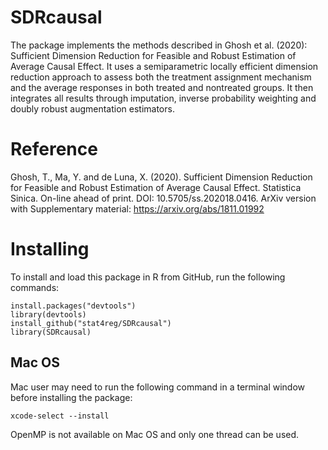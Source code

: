 # SDRcausal
The package implements the methods described in Ghosh et al. (2020): Sufficient Dimension Reduction for Feasible and Robust Estimation of Average Causal Effect. It uses a semiparametric locally efficient dimension reduction approach to assess both the treatment assignment mechanism and the average responses in both treated and nontreated groups. It then integrates all results through imputation, inverse probability weighting and doubly robust augmentation estimators.

# Reference
Ghosh, T., Ma, Y. and de Luna, X. (2020). Sufficient Dimension Reduction for Feasible and Robust Estimation of Average Causal Effect. Statistica Sinica. On-line ahead of print. DOI: 10.5705/ss.202018.0416. ArXiv version with Supplementary material: https://arxiv.org/abs/1811.01992  

# Installing
To install and load this package in R from GitHub, run the following commands:
```
install.packages("devtools")
library(devtools) 
install_github("stat4reg/SDRcausal")
library(SDRcausal)
```
## Mac OS
Mac user may need to run the following command in a terminal window before installing the package:
```
xcode-select --install
```
OpenMP is not available on Mac OS and only one thread can be used. 
